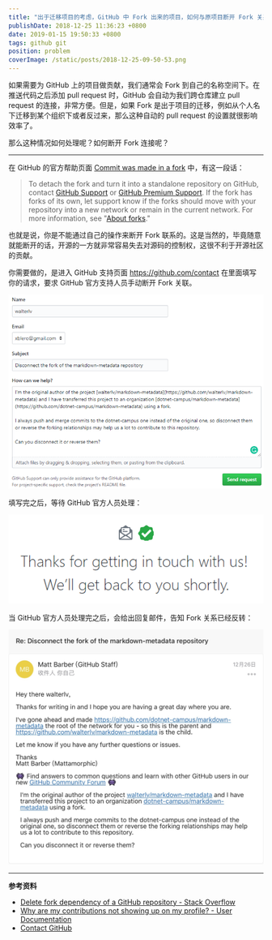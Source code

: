 ```yaml
---
title: "出于迁移项目的考虑，GitHub 中 Fork 出来的项目，如何与原项目断开 Fork 关系？"
publishDate: 2018-12-25 11:36:23 +0800
date: 2019-01-15 19:50:33 +0800
tags: github git
position: problem
coverImage: /static/posts/2018-12-25-09-50-53.png
---
```


如果需要为 GitHub 上的项目做贡献，我们通常会 Fork 到自己的名称空间下。在推送代码之后添加 pull request 时，GitHub 会自动为我们跨仓库建立 pull request 的连接，非常方便。但是，如果 Fork 是出于项目的迁移，例如从个人名下迁移到某个组织下或者反过来，那么这种自动的 pull request 的设置就很影响效率了。

那么这种情况如何处理呢？如何断开 Fork 连接呢？

---

在 GitHub 的官方帮助页面 [Commit was made in a fork](https://help.github.com/articles/why-are-my-contributions-not-showing-up-on-my-profile/#commit-was-made-in-a-fork) 中，有这一段话：

> To detach the fork and turn it into a standalone repository on GitHub, contact [GitHub Support](https://github.com/contact) or [GitHub Premium Support](https://premium.githubsupport.com/). If the fork has forks of its own, let support know if the forks should move with your repository into a new network or remain in the current network. For more information, see "[About forks](https://help.github.com/articles/about-forks/)."

也就是说，你是不能通过自己的操作来断开 Fork 联系的。这是当然的，毕竟随意就能断开的话，开源的一方就非常容易失去对源码的控制权，这很不利于开源社区的贡献。

你需要做的，是进入 GitHub 支持页面 <https://github.com/contact> 在里面填写你的请求，要求 GitHub 官方支持人员手动断开 Fork 关联。

![填写请求](/static/posts/2018-12-25-09-50-53.png)

填写完之后，等待 GitHub 官方人员处理：

![保持联系](/static/posts/2018-12-25-09-51-27.png)

当 GitHub 官方人员处理完之后，会给出回复邮件，告知 Fork 关系已经反转：

![主仓库已经改变](/static/posts/2019-01-15-19-50-26.png)

---

**参考资料**

- [Delete fork dependency of a GitHub repository - Stack Overflow](https://stackoverflow.com/a/16052845/6233938)
- [Why are my contributions not showing up on my profile? - User Documentation](https://help.github.com/articles/why-are-my-contributions-not-showing-up-on-my-profile/#commit-was-made-in-a-fork)
- [Contact GitHub](https://github.com/contact)

